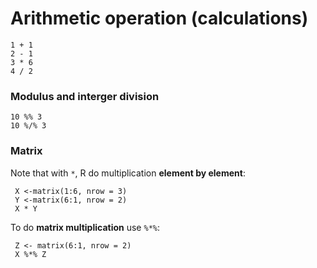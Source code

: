 # Arithmetic operation (calculations)


  	1 + 1
  	2 - 1
    3 * 6
    4 / 2

### Modulus and interger division

    10 %% 3
    10 %/% 3

### Matrix

Note that with `*`, R do multiplication **element by element**:

	 X <-matrix(1:6, nrow = 3)
	 Y <-matrix(6:1, nrow = 2)
     X * Y

To do **matrix multiplication** use `%*%`:

     Z <- matrix(6:1, nrow = 2)
	 X %*% Z